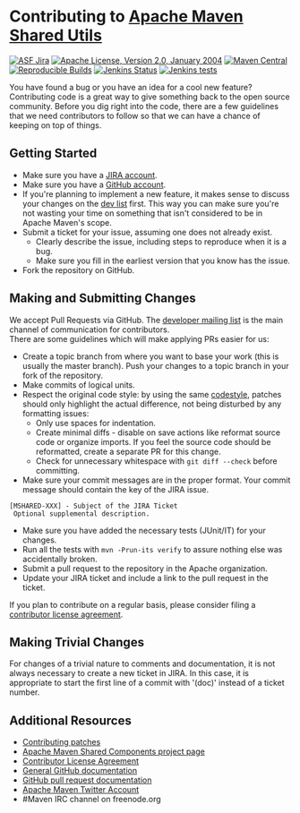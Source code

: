 <!---
 Licensed to the Apache Software Foundation (ASF) under one or more
 contributor license agreements.  See the NOTICE file distributed with
 this work for additional information regarding copyright ownership.
 The ASF licenses this file to You under the Apache License, Version 2.0
 (the "License"); you may not use this file except in compliance with
 the License.  You may obtain a copy of the License at

      http://www.apache.org/licenses/LICENSE-2.0

 Unless required by applicable law or agreed to in writing, software
 distributed under the License is distributed on an "AS IS" BASIS,
 WITHOUT WARRANTIES OR CONDITIONS OF ANY KIND, either express or implied.
 See the License for the specific language governing permissions and
 limitations under the License.
-->
Contributing to [Apache Maven Shared Utils](https://maven.apache.org/shared/maven-shared-utils/)
======================

[![ASF Jira](https://img.shields.io/endpoint?url=https%3A%2F%2Fmaven.apache.org%2Fbadges%2Fasf_jira-MSHARED.json)][jira]
[![Apache License, Version 2.0, January 2004](https://img.shields.io/github/license/apache/maven.svg?label=License)][license]
[![Maven Central](https://img.shields.io/maven-central/v/org.apache.maven.shared/maven-shared-utils.svg?label=Maven%20Central)](https://search.maven.org/artifact/org.apache.maven.shared/maven-shared-utils)
[![Reproducible Builds](https://img.shields.io/badge/Reproducible_Builds-ok-green?labelColor=blue)](https://github.com/jvm-repo-rebuild/reproducible-central/blob/master/content/org/apache/maven/shared/maven-shared-utils/README.md)
[![Jenkins Status](https://img.shields.io/jenkins/s/https/ci-maven.apache.org/job/Maven/job/maven-box/job/maven-shared-utils/job/master.svg)][build]
[![Jenkins tests](https://img.shields.io/jenkins/t/https/ci-maven.apache.org/job/Maven/job/maven-box/job/maven-shared-utils/job/master.svg)][test-results]


You have found a bug or you have an idea for a cool new feature? Contributing
code is a great way to give something back to the open source community. Before
you dig right into the code, there are a few guidelines that we need
contributors to follow so that we can have a chance of keeping on top of
things.

Getting Started
---------------

+ Make sure you have a [JIRA account](https://issues.apache.org/jira/).
+ Make sure you have a [GitHub account](https://github.com/signup/free).
+ If you're planning to implement a new feature, it makes sense to discuss your changes 
  on the [dev list][ml-list] first. 
  This way you can make sure you're not wasting your time on something that isn't 
  considered to be in Apache Maven's scope.
+ Submit a ticket for your issue, assuming one does not already exist.
  + Clearly describe the issue, including steps to reproduce when it is a bug.
  + Make sure you fill in the earliest version that you know has the issue.
+ Fork the repository on GitHub.

Making and Submitting Changes
--------------

We accept Pull Requests via GitHub. The [developer mailing list][ml-list] is the
main channel of communication for contributors.  
There are some guidelines which will make applying PRs easier for us:
+ Create a topic branch from where you want to base your work (this is usually the master branch).
  Push your changes to a topic branch in your fork of the repository.
+ Make commits of logical units.
+ Respect the original code style: by using the same [codestyle][code-style],
  patches should only highlight the actual difference, not being disturbed by any formatting issues:
  + Only use spaces for indentation.
  + Create minimal diffs - disable on save actions like reformat source code or organize imports. 
    If you feel the source code should be reformatted, create a separate PR for this change.
  + Check for unnecessary whitespace with `git diff --check` before committing.
+ Make sure your commit messages are in the proper format. Your commit message should contain the key of the JIRA issue.
```
[MSHARED-XXX] - Subject of the JIRA Ticket
 Optional supplemental description.
```
+ Make sure you have added the necessary tests (JUnit/IT) for your changes.
+ Run all the tests with `mvn -Prun-its verify` to assure nothing else was accidentally broken.
+ Submit a pull request to the repository in the Apache organization.
+ Update your JIRA ticket and include a link to the pull request in the ticket.

If you plan to contribute on a regular basis, please consider filing a [contributor license agreement][cla].

Making Trivial Changes
----------------------

For changes of a trivial nature to comments and documentation, it is not always
necessary to create a new ticket in JIRA.  In this case, it is appropriate to
start the first line of a commit with '(doc)' instead of a ticket number.

Additional Resources
--------------------

+ [Contributing patches](https://maven.apache.org/guides/development/guide-maven-development.html#Creating_and_submitting_a_patch)
+ [Apache Maven Shared Components project page][jira]
+ [Contributor License Agreement][cla]
+ [General GitHub documentation](https://help.github.com/)
+ [GitHub pull request documentation](https://help.github.com/send-pull-requests/)
+ [Apache Maven Twitter Account](https://twitter.com/ASFMavenProject)
+ #Maven IRC channel on freenode.org

[jira]: https://issues.apache.org/jira/projects/MSHARED/
[license]: https://www.apache.org/licenses/LICENSE-2.0
[ml-list]: https://maven.apache.org/mailing-lists.html
[code-style]: https://maven.apache.org/developers/conventions/code.html
[cla]: https://www.apache.org/licenses/#clas
[maven-wiki]: https://cwiki.apache.org/confluence/display/MAVEN/Index
[test-results]: https://ci-maven.apache.org/job/Maven/job/maven-box/job/maven-shared-utils/job/master/lastCompletedBuild/testReport/
[build]: https://ci-maven.apache.org/job/Maven/job/maven-box/job/maven-shared-utils/job/master/

